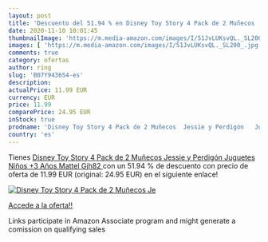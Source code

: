 ```yaml
---
layout: post
title: 'Descuento del 51.94 % en Disney Toy Story 4 Pack de 2 Muñecos  Je'
date: 2020-11-10 10:01:45
thumbnailImage: 'https://m.media-amazon.com/images/I/51JvLUKsvQL._SL200_.jpg'
images: [ 'https://m.media-amazon.com/images/I/51JvLUKsvQL._SL200_.jpg' ]
comments: true
category: ofertas
author: ring
slug: 'B07Y9436S4-es'
description:
actualPrice: 11.99 EUR
currency: EUR
price: 11.99
comparePrice: 24.95 EUR
inStock: true
prodname: 'Disney Toy Story 4 Pack de 2 Muñecos  Jessie y Perdigón   Juguetes Niños +3 Años  Mattel Gjh82 '
country: 'es'
---
```


Tienes [Disney Toy Story 4 Pack de 2 Muñecos  Jessie y Perdigón   Juguetes Niños +3 Años  Mattel Gjh82 ](https://www.amazon.es/dp/B07Y9436S4/?tag=tolees-21) con un 51.94 % de descuento con precio de oferta de 11.99 EUR (original: 24.95 EUR) en el siguiente enlace!

[![Disney Toy Story 4 Pack de 2 Muñecos  Je](https://m.media-amazon.com/images/I/51JvLUKsvQL._SL200_.jpg)](https://www.amazon.es/dp/B07Y9436S4/?tag=tolees-21)

[Accede a la oferta!!](https://www.amazon.es/dp/B07Y9436S4/?tag=tolees-21)

Links participate in Amazon Associate program and might generate a comission on qualifying sales


